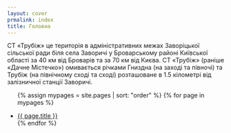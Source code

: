 ```yaml
---
layout: cover
prmalink: index
title: Головна
---
```


СТ «Трубiж» це територія в адміністративних межах Заворіцької сільської ради біля села Заворичі у Броварському районі Київської області за 40 км від Броварів та за 70 км від Києва. СТ «Трубiж» (ранiше «Дачне Містечко») омивається річками Гниздна (на заході та півночі) та Трубіж (на північному сході та сході) розташоване в 1.5 кілометрі від залізничної станції Заворичі.

<ul>

  {% assign mypages = site.pages | sort: "order" %}
  {% for page in mypages %}
   <li class="intro">
  <a href="{{ page.url | absolute_url }}">{{ page.title }}</a>
  </li>
  {% endfor %}

</ul>
